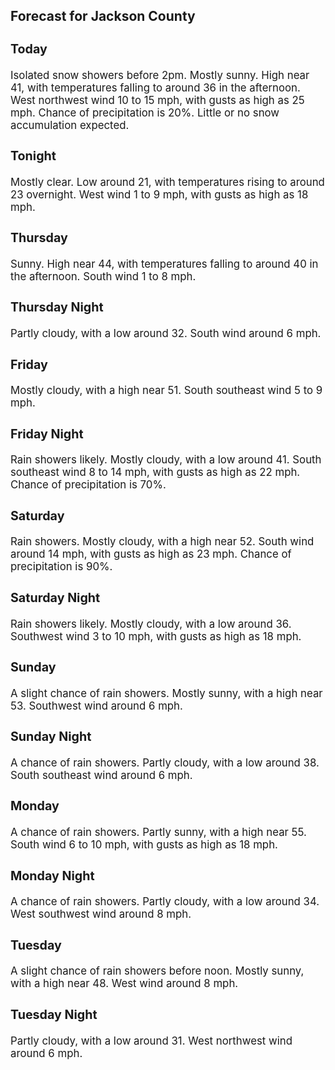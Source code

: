 <div>
   <h2>Forecast for Jackson County</h2>
   <p>
      <div style="font-size:120%">
         <h3>Today</h3>Isolated snow showers before 2pm. Mostly sunny. High near 41, with temperatures falling to around 36 in the afternoon. West
         northwest wind 10 to 15 mph, with gusts as high as 25 mph. Chance of precipitation is 20%. Little or no snow accumulation
         expected.<br></div>
   </p>
   <p>
      <div style="font-size:120%">
         <h3>Tonight</h3>Mostly clear. Low around 21, with temperatures rising to around 23 overnight. West wind 1 to 9 mph, with gusts as high as
         18 mph.<br></div>
   </p>
   <p>
      <div style="font-size:120%">
         <h3>Thursday</h3>Sunny. High near 44, with temperatures falling to around 40 in the afternoon. South wind 1 to 8 mph.<br></div>
   </p>
   <p>
      <div style="font-size:120%">
         <h3>Thursday Night</h3>Partly cloudy, with a low around 32. South wind around 6 mph.<br></div>
   </p>
   <p>
      <div style="font-size:120%">
         <h3>Friday</h3>Mostly cloudy, with a high near 51. South southeast wind 5 to 9 mph.<br></div>
   </p>
   <p>
      <div style="font-size:120%">
         <h3>Friday Night</h3>Rain showers likely. Mostly cloudy, with a low around 41. South southeast wind 8 to 14 mph, with gusts as high as 22 mph.
         Chance of precipitation is 70%.<br></div>
   </p>
   <p>
      <div style="font-size:120%">
         <h3>Saturday</h3>Rain showers. Mostly cloudy, with a high near 52. South wind around 14 mph, with gusts as high as 23 mph. Chance of precipitation
         is 90%.<br></div>
   </p>
   <p>
      <div style="font-size:120%">
         <h3>Saturday Night</h3>Rain showers likely. Mostly cloudy, with a low around 36. Southwest wind 3 to 10 mph, with gusts as high as 18 mph.<br></div>
   </p>
   <p>
      <div style="font-size:120%">
         <h3>Sunday</h3>A slight chance of rain showers. Mostly sunny, with a high near 53. Southwest wind around 6 mph.<br></div>
   </p>
   <p>
      <div style="font-size:120%">
         <h3>Sunday Night</h3>A chance of rain showers. Partly cloudy, with a low around 38. South southeast wind around 6 mph.<br></div>
   </p>
   <p>
      <div style="font-size:120%">
         <h3>Monday</h3>A chance of rain showers. Partly sunny, with a high near 55. South wind 6 to 10 mph, with gusts as high as 18 mph.<br></div>
   </p>
   <p>
      <div style="font-size:120%">
         <h3>Monday Night</h3>A chance of rain showers. Partly cloudy, with a low around 34. West southwest wind around 8 mph.<br></div>
   </p>
   <p>
      <div style="font-size:120%">
         <h3>Tuesday</h3>A slight chance of rain showers before noon. Mostly sunny, with a high near 48. West wind around 8 mph.<br></div>
   </p>
   <p>
      <div style="font-size:120%">
         <h3>Tuesday Night</h3>Partly cloudy, with a low around 31. West northwest wind around 6 mph.<br></div>
   </p>
</div>